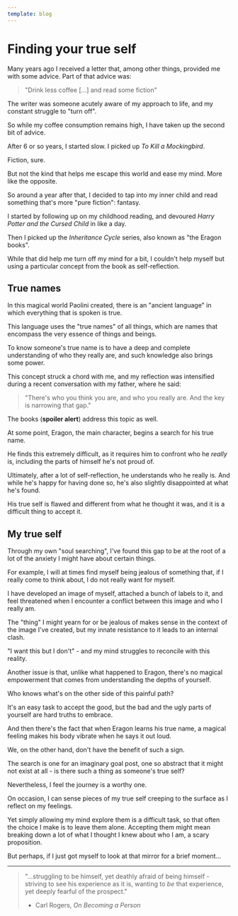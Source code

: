 ```yaml
---
template: blog
---
```


# Finding your true self

Many years ago I received a letter that, among other things, provided me with some advice. Part of that advice was:

<blockquote>

"Drink less coffee [...] and read some fiction"

</blockquote>

The writer was someone acutely aware of my approach to life, and my constant struggle to "turn off".

So while my coffee consumption remains high, I have taken up the second bit of advice. 

After 6 or so years, I started slow. I picked up _To Kill a Mockingbird_. 

Fiction, sure. 

But not the kind that helps me escape this world and ease my mind. More like the opposite.

So around a year after that, I decided to tap into my inner child and read something that's more "pure fiction": fantasy.

I started by following up on my childhood reading, and devoured _Harry Potter and the Cursed Child_ in like a day.

Then I picked up the _Inheritance Cycle_ series, also known as "the Eragon books".

While that did help me turn off my mind for a bit, I couldn't help myself but using a particular concept from the book as self-reflection.

## True names

In this magical world Paolini created, there is an "ancient language" in which everything that is spoken is true.

This language uses the "true names" of all things, which are names that encompass the very essence of things and beings. 

To know someone's true name is to have a deep and complete understanding of who they really are, and such knowledge also brings some power.

This concept struck a chord with me, and my reflection was intensified during a recent conversation with my father, where he said:

<blockquote>

"There's who you think you are, and who you really are. And the key is narrowing that gap."

</blockquote>

The books (**spoiler alert**) address this topic as well.

At some point, Eragon, the main character, begins a search for his true name.

He finds this extremely difficult, as it requires him to confront who he _really_ is, including the parts of himself he's not proud of. 

Ultimately, after a lot of self-reflection, he understands who he really is. And while he's happy for having done so, he's also slightly disappointed at what he's found. 

His true self is flawed and different from what he thought it was, and it is a difficult thing to accept it.

## My true self

Through my own "soul searching", I've found this gap to be at the root of a lot of the anxiety I might have about certain things.

For example, I will at times find myself being jealous of something that, if I really come to think about, I do not really want for myself.

I have developed an image of myself, attached a bunch of labels to it, and feel threatened when I encounter a conflict between this image and who I really am. 

The "thing" I might yearn for or be jealous of makes sense in the context of the image I've created, but my innate resistance to it leads to an internal clash.

"I want this but I don't" - and my mind struggles to reconcile with this reality.

Another issue is that, unlike what happened to Eragon, there's no magical empowerment that comes from understanding the depths of yourself. 

Who knows what's on the other side of this painful path? 

It's an easy task to accept the good, but the bad and the ugly parts of yourself are hard truths to embrace. 

And then there's the fact that when Eragon learns his true name, a magical feeling makes his body vibrate when he says it out loud.

We, on the other hand, don't have the benefit of such a sign.

The search is one for an imaginary goal post, one so abstract that it might not exist at all - is there such a thing as someone's true self?

Nevertheless, I feel the journey is a worthy one. 

On occasion, I can sense pieces of my true self creeping to the surface as I reflect on my feelings. 

Yet simply allowing my mind explore them is a difficult task, so that often the choice I make is to leave them alone. Accepting them might mean breaking down a lot of what I thought I knew about who I am, a scary proposition.

But perhaps, if I just got myself to look at that mirror for a brief moment...

<hr />

<blockquote>

"...struggling to be himself, yet deathly afraid of being himself - striving to see his experience as it is, wanting to _be_ that experience, yet deeply fearful of the prospect."

- Carl Rogers, _On Becoming a Person_
  
</blockquote>